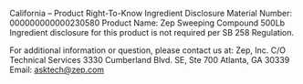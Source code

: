  
 
 
California – Product Right-To-Know Ingredient Disclosure 
Material Number: 000000000000230580 
Product Name: Zep Sweeping Compound 500Lb 
Ingredient disclosure for this product is not required per SB 258 Regulation. 
 
For additional information or question, please contact us at: 
Zep, Inc. 
C/O Technical Services 
3330 Cumberland Blvd. SE, Ste 700 
Atlanta, GA 30339 
Email: asktech@zep.com 
 
 
 
 
